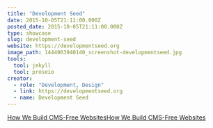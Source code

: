 ```yaml
---
title: "Development Seed"
date: 2015-10-05T21:11:00.000Z
posted_date: 2015-10-05T21:11:00.000Z
type: showcase
slug: development-seed
website: https://developmentseed.org
image_path: 1444963940140_screenshot-developmentseed.jpg
tools:
  tool: jekyll
  tool: proseio
creator:
  - role: "Development, Design"
  - link: https://developmentseed.org
  - name: Development Seed
---
```

[How We Build CMS-Free Websites](https://developmentseed.org/blog/2012/07/27/build-cms-free-websites/)[How We Build CMS-Free Websites](https://developmentseed.org/blog/2012/07/27/build-cms-free-websites/)

